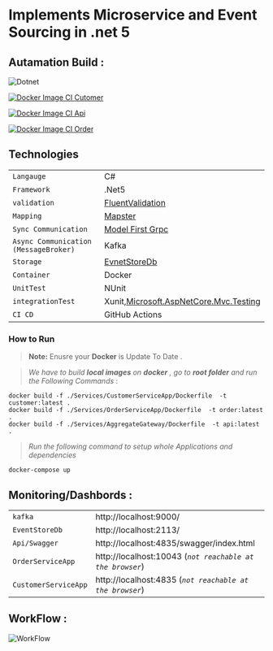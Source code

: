 # Implements Microservice and Event Sourcing in .net 5


 ## Autamation Build :

![Dotnet](https://github.com/Alibesharat/Customers-microservice/actions/workflows/dotnet.yml/badge.svg)

[![Docker Image CI Cutomer](https://github.com/Alibesharat/Customers-microservice/actions/workflows/docker-image.customer.yml/badge.svg)](https://github.com/Alibesharat/Customers-microservice/actions/workflows/docker-image.customer.yml)

[![Docker Image CI Api](https://github.com/Alibesharat/Customers-microservice/actions/workflows/docker-image.api.yml/badge.svg)](https://github.com/Alibesharat/Customers-microservice/actions/workflows/docker-image.api.yml)

[![Docker Image CI Order](https://github.com/Alibesharat/Customers-microservice/actions/workflows/docker-image.order.yml/badge.svg)](https://github.com/Alibesharat/Customers-microservice/actions/workflows/docker-image.order.yml)


 ## Technologies


|                |                       |
|------------------------|-------------------------------|
|`Langauge` |C#                 
|`Framework`|.Net5                 
|`validation`|[FluentValidation](https://github.com/FluentValidation/FluentValidation)
|`Mapping`|[Mapster](https://github.com/MapsterMapper/Mapster)
|`Sync Communication`|[Model First Grpc ](https://github.com/protobuf-net/protobuf-net.Grpc)                    
|`Async Communication (MessageBroker)`| Kafka
|`Storage`|[EvnetStoreDb](https://hub.docker.com/r/eventstore/eventstore/)
|`Container`|Docker
|`UnitTest`|NUnit
|`integrationTest`|Xunit,[Microsoft.AspNetCore.Mvc.Testing](https://www.nuget.org/packages/Microsoft.AspNetCore.Mvc.Testing)
|`CI CD`| GitHub Actions

                   
### How to Run
> **Note:** Enusre  your **Docker**  is Update To Date .


> *We have to build  **local images** on **docker**  , go to **root folder** and run the Following Commands* : 



    docker build -f ./Services/CustomerServiceApp/Dockerfile  -t customer:latest .
    docker build -f ./Services/OrderServiceApp/Dockerfile  -t order:latest .
    docker build -f ./Services/AggregateGateway/Dockerfile  -t api:latest .

>*Run the following command to setup whole Applications and dependencies*

    docker-compose up 




## Monitoring/Dashbords : 

|                |                       |
|------------------------|-------------------------------|
|`kafka` |   http://localhost:9000/              
|`EventStoreDb`| http://localhost:2113/                 
|`Api/Swagger`| http://localhost:4835/swagger/index.html
|`OrderServiceApp`|  http://localhost:10043 (*`not reachable at the browser`*)
|`CustomerServiceApp`| http://localhost:4835  (*`not reachable at the browser`*)     


## WorkFlow : 
![WorkFlow](https://user-images.githubusercontent.com/46053042/160236894-9480c608-29cc-428e-914a-156400415c95.jpg)

